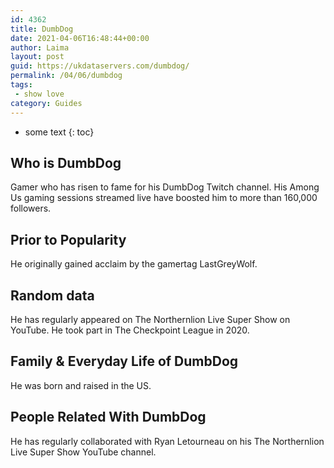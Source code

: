 ```yaml
---
id: 4362
title: DumbDog
date: 2021-04-06T16:48:44+00:00
author: Laima
layout: post
guid: https://ukdataservers.com/dumbdog/
permalink: /04/06/dumbdog
tags:
 - show love
category: Guides
---
```


* some text
{: toc}


## Who is DumbDog
                  
                  
                  
Gamer who has risen to fame for his DumbDog Twitch channel. His Among Us gaming sessions streamed live have boosted him to more than 160,000 followers. 
                  
              
            
              
            
                
                
                
## Prior to Popularity
                  
                  
                  
He originally gained acclaim by the gamertag LastGreyWolf. 
                  
              
            
              
            
                
                
                
## Random data
                  
                  
                  
He has regularly appeared on The Northernlion Live Super Show on YouTube. He took part in The Checkpoint League in 2020.
                  
              
            
              
            
                
                
                
## Family & Everyday Life of DumbDog
                  
                  
                  
He was born and raised in the US.
                  
              
            
              
            
                
                
                
## People Related With DumbDog
                  
                  
                  
He has regularly collaborated with Ryan Letourneau on his The Northernlion Live Super Show YouTube channel. 
                  
              
            
              
            
                
              
            
              
              
            
            
              
            
          
          
          